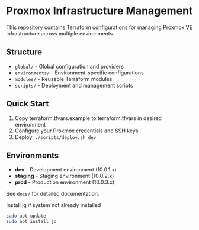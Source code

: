 # Proxmox Infrastructure Management

This repository contains Terraform configurations for managing Proxmox VE infrastructure across multiple environments.

## Structure
- `global/` - Global configuration and providers
- `environments/` - Environment-specific configurations
- `modules/` - Reusable Terraform modules
- `scripts/` - Deployment and management scripts

## Quick Start
1. Copy terraform.tfvars.example to terraform.tfvars in desired environment
2. Configure your Proxmox credentials and SSH keys
3. Deploy: `./scripts/deploy.sh dev`

## Environments
- **dev** - Development environment (10.0.1.x)
- **staging** - Staging environment (10.0.2.x)  
- **prod** - Production environment (10.0.3.x)

See `docs/` for detailed documentation.

Install jq if system not already installed
```sh
sudo apt update
sudo apt install jq
```